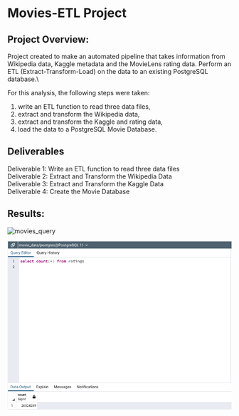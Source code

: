# Movies-ETL Project


##  Project Overview:
Project created to make an automated pipeline that takes information from Wikipedia data, Kaggle metadata and the MovieLens rating data. Perform an ETL (Extract-Transform-Load) on the data to an existing PostgreSQL database.\

For this analysis, the following steps were taken:
1. write an ETL function to read three data files,
2. extract and transform the Wikipedia data,
3. extract and transform the Kaggle and rating data,
4. load the data to a PostgreSQL Movie Database.


## Deliverables
Deliverable 1: Write an ETL function to read three data files\
Deliverable 2: Extract and Transform the Wikipedia Data\
Deliverable 3: Extract and Transform the Kaggle Data\
Deliverable 4: Create the Movie Database

## Results:

![movies_query](https://ghttps://github.com/ClayMack/Movies-ETL/blob/main/movies_query.png "movies_query.")



![ratings_query.png.](https://github.com/ClayMack/Movies-ETL/blob/main/ratings_query.png "ratings_query.png.")


